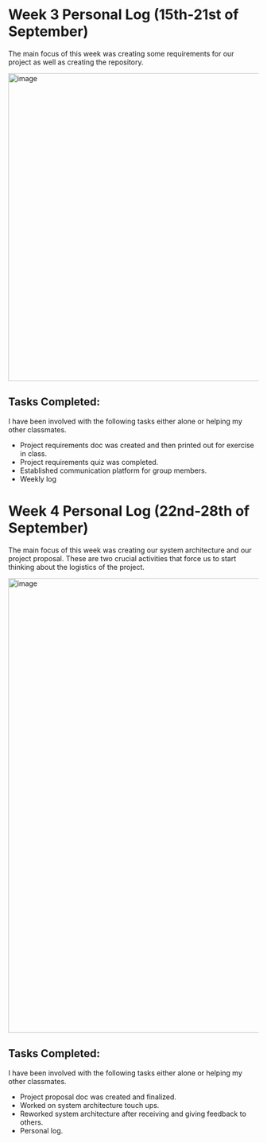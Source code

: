 # Week 3 Personal Log (15th-21st of September)

The main focus of this week was creating some requirements for our project as well as creating the repository. 


<img width="1068" height="619" alt="image" src="https://github.com/user-attachments/assets/6ce78cc8-0eaa-4d5b-995e-cac20ae1a576" />

## Tasks Completed:
I have been involved with the following tasks either alone or helping my other classmates.

- Project requirements doc was created and then printed out for exercise in class.
- Project requirements quiz was completed.
- Established communication platform for group members.
- Weekly log 

# Week 4 Personal Log (22nd-28th of September)

The main focus of this week was creating our system architecture and our project proposal. These are two crucial activities that force us to start thinking about the logistics of the project.

<img width="1594" height="914" alt="image" src="https://github.com/user-attachments/assets/700fc97b-dafb-4f5d-a25f-8117a05e618f" />


## Tasks Completed:
I have been involved with the following tasks either alone or helping my other classmates.

- Project proposal doc was created and finalized.
- Worked on system architecture touch ups.
- Reworked system architecture after receiving and giving feedback to others.
- Personal log.
